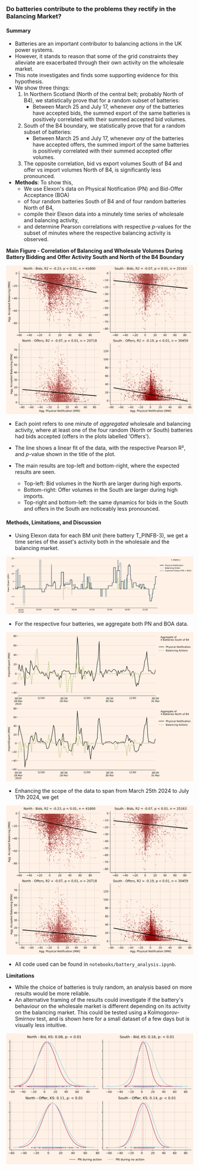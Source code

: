 ### Do batteries contribute to the problems they rectify in the Balancing Market?

#### Summary

* Batteries are an important contributor to balancing actions in the UK power systems.
* However, it stands to reason that some of the grid constraints they alleviate are exacerbated through their own activity on the wholesale market.
* This note investigates and finds some supporting evidence for this hypothesis.
* We show three things:
    1. In Northern Scotland (North of the central belt; probably North of B4), we statistically prove that for a random subset of batteries:
        - Between March 25 and July 17, whenever _any_ of the batteries have accepted bids, the summed export of the same batteries is positively correlated with their summed accepted bid volumes. 
    2. South of the B4 boundary, we statistically prove that for a random subset of batteries:
        - Between March 25 and July 17, whenever _any_ of the batteries have accepted offers, the summed import of the same batteries is positively correlated with their summed accepted offer volumes. 
    3. The opposite correlation, bid vs export volumes South of B4 and offer vs import volumes North of B4, is significantly less pronounced.
* **Methods**: To show this, 
    * We use Elexon's data on Physical Notification (PN) and Bid-Offer Acceptance (BOA)  
    * of four random batteries South of B4 and of four random batteries North of B4, 
    * compile their Elexon data into a minutely time series of wholesale and balancing activity,
    * and determine Pearson correlations with respective _p_-values for the subset of minutes where the respective balancing activity is observed.

**Main Figure - Correlation of Balancing and Wholesale Volumes During Battery Bidding and Offer Activity South and North of the B4 Boundary**

![Half hourly PN and BOA](imgs/pearson_correlation_main.png)

* Each point refers to one minute of _aggregated_ wholesale and balancing activity, where at least one of the four random (North or South) batteries had bids accepted (offers in the plots labelled 'Offers').

* The line shows a linear fit of the data, with the respective Pearson R², and _p_-value shown in the title of the plot.

* The main results are top-left and bottom-right, where the expected results are seen.
    * Top-left: Bid volumes in the North are larger during high exports.
    * Bottom-right: Offer volumes in the South are larger during high imports.
    * Top-right and bottom-left: the same dynamics for bids in the South and offers in the South are noticeably less pronounced.

#### Methods, Limitations, and Discussion

* Using Elexon data for each BM unit (here battery T_PINFB-3), we get a time series of the asset's activity both in the wholesale and the balancing market.

![Half hourly PN and BOA](imgs/minute_PN__BOA_T_PINFB-3.png)

* For the respective four batteries, we aggregate both PN and BOA data.

![Half hourly agg PN and BOA](imgs/aggregate_PN_BOA.png)

* Enhancing the scope of the data to span from March 25th 2024 to July 17th 2024, we get

![Half hourly PN and BOA](imgs/pearson_correlation_main.png)

* All code used can be found in `notebooks/battery_analysis.ipynb`.

**Limitations** 
* While the choice of batteries is truly random, an analysis based on more results would be more reliable.
* An alternative framing of the results could investigate if the battery's behaviour on the wholesale market is different depending on its activity on the balancing market. This could be tested using a Kolmogorov-Smirnov test, and is shown here for a small dataset of a few days but is visually less intuitive.

![Half hourly PN and BOA](imgs/PN_distribution.png)
